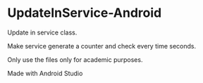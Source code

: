 # UpdateInService-Android
Update in service class.

Make service generate a counter and check every time seconds.

Only use the files only for academic purposes.

Made with Android Studio
